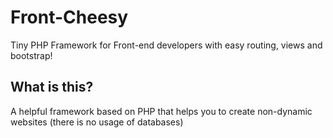 # Front-Cheesy
Tiny PHP Framework for Front-end developers with easy routing, views and bootstrap!

## What is this?
A helpful framework based on PHP that helps you to create non-dynamic websites (there is no usage of databases)

